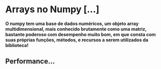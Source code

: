 # Arrays no Numpy [...]

**O numpy tem uma base de dados numéricos, um objeto array multidimensional, mais conhecido brutamente como uma matriz, bastante poderoso com desempenho muito bom, em que consta com suas próprias funções, métodos, e recursos a serem utilizados da biblioteca!**

## Performance...

